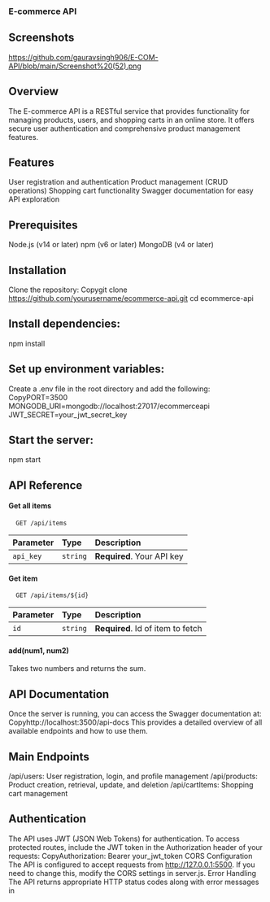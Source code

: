 
### E-commerce API

## Screenshots
https://github.com/gauravsingh906/E-COM-API/blob/main/Screenshot%20(52).png


## Overview
The E-commerce API is a RESTful service that provides functionality for managing products, users, and shopping carts in an online store. It offers secure user authentication and comprehensive product management features.

## Features

User registration and authentication
Product management (CRUD operations)
Shopping cart functionality
Swagger documentation for easy API exploration

## Prerequisites

Node.js (v14 or later)
npm (v6 or later)
MongoDB (v4 or later)

## Installation

Clone the repository:
Copygit clone https://github.com/yourusername/ecommerce-api.git
cd ecommerce-api

## Install dependencies:
npm install

## Set up environment variables:
Create a .env file in the root directory and add the following:
CopyPORT=3500
MONGODB_URI=mongodb://localhost:27017/ecommerceapi
JWT_SECRET=your_jwt_secret_key

## Start the server:
npm start



## API Reference

#### Get all items

```http
  GET /api/items
```

| Parameter | Type     | Description                |
| :-------- | :------- | :------------------------- |
| `api_key` | `string` | **Required**. Your API key |

#### Get item

```http
  GET /api/items/${id}
```

| Parameter | Type     | Description                       |
| :-------- | :------- | :-------------------------------- |
| `id`      | `string` | **Required**. Id of item to fetch |

#### add(num1, num2)

Takes two numbers and returns the sum.

## API Documentation
Once the server is running, you can access the Swagger documentation at:
Copyhttp://localhost:3500/api-docs
This provides a detailed overview of all available endpoints and how to use them.

## Main Endpoints

/api/users: User registration, login, and profile management
/api/products: Product creation, retrieval, update, and deletion
/api/cartItems: Shopping cart management

## Authentication
The API uses JWT (JSON Web Tokens) for authentication. To access protected routes, include the JWT token in the Authorization header of your requests:
CopyAuthorization: Bearer your_jwt_token
CORS Configuration
The API is configured to accept requests from http://127.0.0.1:5500. If you need to change this, modify the CORS settings in server.js.
Error Handling
The API returns appropriate HTTP status codes along with error messages in
